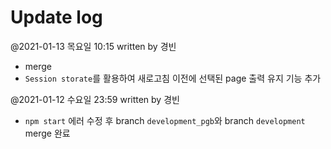 # Update log 
@2021-01-13 목요일 10:15  written by 경빈
- merge 
- ```Session storate```를 활용하여 새로고침 이전에 선택된 page 출력 유지 기능 추가

@2021-01-12 수요일 23:59 written by 경빈
- ```npm start``` 에러 수정 후 branch ```development_pgb```와 branch ```development``` merge 완료